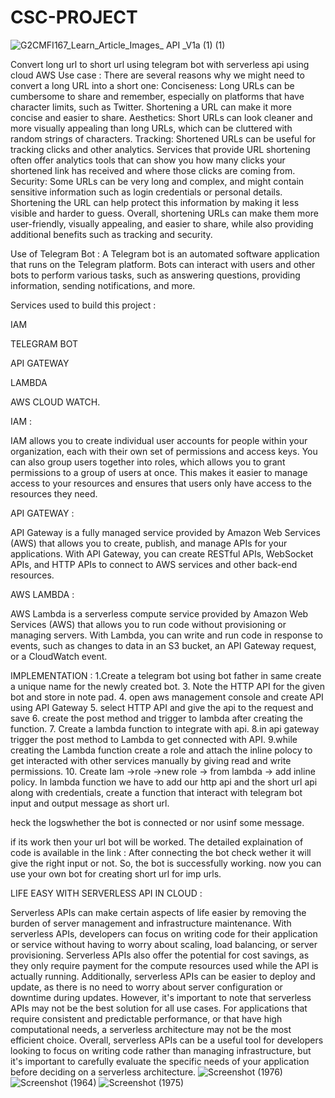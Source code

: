# CSC-PROJECT
![G2CMFI167_Learn_Article_Images_ API _V1a (1) (1)](https://user-images.githubusercontent.com/94046664/229264823-1d8dee18-45b1-49dd-bc96-71eb2fea1153.png)

Convert long  url to short url using telegram bot with serverless api using cloud AWS
Use case :
There are several reasons why we might need to convert a long URL into a short one:
Conciseness: Long URLs can be cumbersome to share and remember, especially on platforms that have character limits, such as Twitter. Shortening a URL can make it more concise and easier to share.
Aesthetics: Short URLs can look cleaner and more visually appealing than long URLs, which can be cluttered with random strings of characters.
Tracking: Shortened URLs can be useful for tracking clicks and other analytics. Services that provide URL shortening often offer analytics tools that can show you how many clicks your shortened link has received and where those clicks are coming from.
Security: Some URLs can be very long and complex, and might contain sensitive information such as login credentials or personal details. Shortening the URL can help protect this information by making it less visible and harder to guess.
Overall, shortening URLs can make them more user-friendly, visually appealing, and easier to share, while also providing additional benefits such as tracking and security.

Use of Telegram Bot :
A Telegram bot is an automated software application that runs on the Telegram platform. Bots can interact with users and other bots to perform various tasks, such as answering questions, providing information, sending notifications, and more.

Services used to build this project :

IAM

TELEGRAM BOT

API GATEWAY

LAMBDA

AWS CLOUD WATCH.

IAM :

IAM allows you to create individual user accounts for people within your organization, each with their own set of permissions and access keys. You can also group users together into roles, which allows you to grant permissions to a group of users at once. This makes it easier to manage access to your resources and ensures that users only have access to the resources they need.

API GATEWAY :

API Gateway is a fully managed service provided by Amazon Web Services (AWS) that allows you to create, publish, and manage APIs for your applications. With API Gateway, you can create RESTful APIs, WebSocket APIs, and HTTP APIs to connect to AWS services and other back-end resources.

AWS LAMBDA :

AWS Lambda is a serverless compute service provided by Amazon Web Services (AWS) that allows you to run code without provisioning or managing servers. With Lambda, you can write and run code in response to events, such as changes to data in an S3 bucket, an API Gateway request, or a CloudWatch event.

IMPLEMENTATION :
1.Create a telegram bot using bot father in same
create a unique name for the newly created bot.
3. Note the HTTP API for the given bot and store in note pad.
4. open aws management console and create API using API Gateway
5. select HTTP API and give the api to the request and save
6. create the post method and trigger to lambda after creating the function.
7. Create a lambda function to integrate with api.
8.in api gateway trigger the post method to Lambda to get connected with API.
9.while creating the Lambda function create a role and attach the inline polocy to get interacted with other services manually by giving read and write permissions.
10. Create Iam ->role ->new role -> from lambda -> add inline policy.
In lambda function we have to add our http api and the short url api along with credentials,
create a function that interact with telegram bot input and output message as short url.

heck the logswhether the bot is connected or nor usinf some message.

if its work then your url bot will be worked.
The detailed explaination of code is available in the link :
After connecting the bot check wether it will give the right input or not.
So, the bot is successfully working.
now you can use your own bot for creating short url for imp urls.

LIFE EASY WITH SERVERLESS API IN CLOUD :

Serverless APIs can make certain aspects of life easier by removing the burden of server management and infrastructure maintenance. With serverless APIs, developers can focus on writing code for their application or service without having to worry about scaling, load balancing, or server provisioning.
Serverless APIs also offer the potential for cost savings, as they only require payment for the compute resources used while the API is actually running. Additionally, serverless APIs can be easier to deploy and update, as there is no need to worry about server configuration or downtime during updates.
However, it's important to note that serverless APIs may not be the best solution for all use cases. For applications that require consistent and predictable performance, or that have high computational needs, a serverless architecture may not be the most efficient choice.
Overall, serverless APIs can be a useful tool for developers looking to focus on writing code rather than managing infrastructure, but it's important to carefully evaluate the specific needs of your application before deciding on a serverless architecture.
![Screenshot (1976)](https://user-images.githubusercontent.com/94046664/229264793-1a6a7f38-d5c7-413f-8371-41a3cd337806.png)
![Screenshot (1964)](https://user-images.githubusercontent.com/94046664/229264801-1db05aee-2363-4aa6-bd40-d93bf97f0034.png)
![Screenshot (1975)](https://user-images.githubusercontent.com/94046664/229264805-d7eef1b4-c9d0-435a-85cf-99d48b483306.png)


